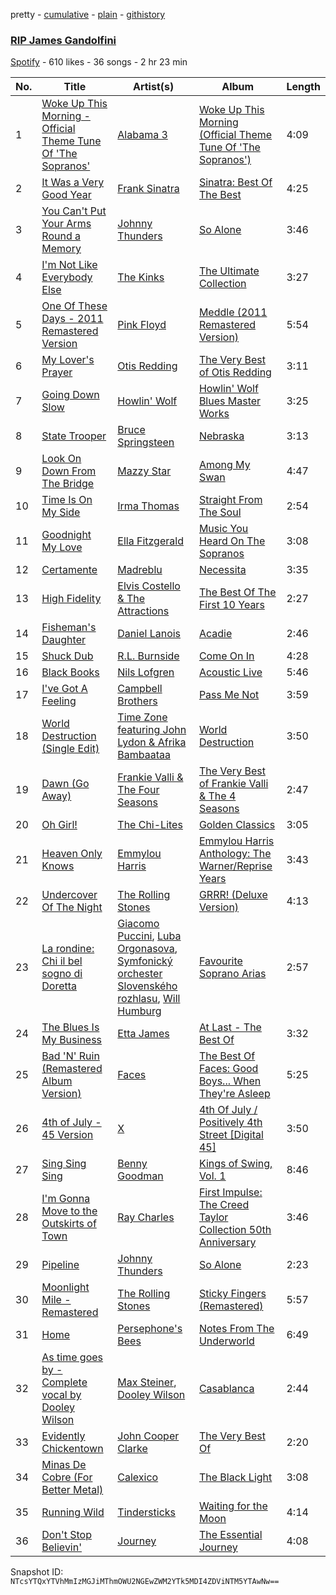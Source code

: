 pretty - [cumulative](/playlists/cumulative/3l6cfhKgkSNxYydKiD9o4G.md) - [plain](/playlists/plain/3l6cfhKgkSNxYydKiD9o4G) - [githistory](https://github.githistory.xyz/mackorone/spotify-playlist-archive/blob/main/playlists/plain/3l6cfhKgkSNxYydKiD9o4G)

### [RIP James Gandolfini](https://open.spotify.com/playlist/3l6cfhKgkSNxYydKiD9o4G)

> 

[Spotify](https://open.spotify.com/user/spotify) - 610 likes - 36 songs - 2 hr 23 min

| No. | Title | Artist(s) | Album | Length |
|---|---|---|---|---|
| 1 | [Woke Up This Morning \- Official Theme Tune Of 'The Sopranos'](https://open.spotify.com/track/2mcD3BFihnK62bOstqJU7K) | [Alabama 3](https://open.spotify.com/artist/25zUD40u8M2kJmdcabBzrz) | [Woke Up This Morning \(Official Theme Tune Of 'The Sopranos'\)](https://open.spotify.com/album/0YLKxZgqJlHqezXJIGpzSV) | 4:09 |
| 2 | [It Was a Very Good Year](https://open.spotify.com/track/2qmRKac7Bh9NRfpoIMi200) | [Frank Sinatra](https://open.spotify.com/artist/1Mxqyy3pSjf8kZZL4QVxS0) | [Sinatra: Best Of The Best](https://open.spotify.com/album/3CyomBjyhtq3xLtMq2Oxi2) | 4:25 |
| 3 | [You Can't Put Your Arms Round a Memory](https://open.spotify.com/track/2soxUQx6rPfOk0kHNePbhq) | [Johnny Thunders](https://open.spotify.com/artist/421A23lYymEUE6SozCfWbr) | [So Alone](https://open.spotify.com/album/1RUZkUP7Fj7vqbfQaNjBZC) | 3:46 |
| 4 | [I'm Not Like Everybody Else](https://open.spotify.com/track/5XaUlf424B7tfyjFsmc3CY) | [The Kinks](https://open.spotify.com/artist/1SQRv42e4PjEYfPhS0Tk9E) | [The Ultimate Collection](https://open.spotify.com/album/4H5eGKVUhmXiPz1AbxJUmz) | 3:27 |
| 5 | [One Of These Days \- 2011 Remastered Version](https://open.spotify.com/track/7t6iW9FZVJH7wSH8HKYcC2) | [Pink Floyd](https://open.spotify.com/artist/0k17h0D3J5VfsdmQ1iZtE9) | [Meddle \(2011 Remastered Version\)](https://open.spotify.com/album/397UShovgBCMVxbnDXMjUN) | 5:54 |
| 6 | [My Lover's Prayer](https://open.spotify.com/track/23DITgKYutJaurSN3EAZ2Z) | [Otis Redding](https://open.spotify.com/artist/60df5JBRRPcnSpsIMxxwQm) | [The Very Best of Otis Redding](https://open.spotify.com/album/28Pt7Q4ikXNPOEbtGnKlFA) | 3:11 |
| 7 | [Going Down Slow](https://open.spotify.com/track/5mX5ZTyJa6dptaNtrI78yG) | [Howlin' Wolf](https://open.spotify.com/artist/0Wxy5Qka8BN9crcFkiAxSR) | [Howlin' Wolf Blues Master Works](https://open.spotify.com/album/3bY3TiKFUZR4K9nEMrBv8O) | 3:25 |
| 8 | [State Trooper](https://open.spotify.com/track/5GxFIuDvl2Y73HfhQyWTXA) | [Bruce Springsteen](https://open.spotify.com/artist/3eqjTLE0HfPfh78zjh6TqT) | [Nebraska](https://open.spotify.com/album/6mNCZrmp1UcSeUxMJLEBfH) | 3:13 |
| 9 | [Look On Down From The Bridge](https://open.spotify.com/track/010ALbbh5KlQ4fKWgSdhRd) | [Mazzy Star](https://open.spotify.com/artist/37w38cCSGgKLdayTRjna4W) | [Among My Swan](https://open.spotify.com/album/4mhpbf7jYc0L1nBceoebIE) | 4:47 |
| 10 | [Time Is On My Side](https://open.spotify.com/track/7ovRHq05hnLsB2jFcZou4X) | [Irma Thomas](https://open.spotify.com/artist/01Z8Z9K54zewyP04ZfGLSv) | [Straight From The Soul](https://open.spotify.com/album/4qRZwGLNDoR4TqmUvYmISU) | 2:54 |
| 11 | [Goodnight My Love](https://open.spotify.com/track/0WJrNmCygAG8lkA6HBYglk) | [Ella Fitzgerald](https://open.spotify.com/artist/5V0MlUE1Bft0mbLlND7FJz) | [Music You Heard On The Sopranos](https://open.spotify.com/album/3Ilhhiu77Z2tsp4JVSMjWg) | 3:08 |
| 12 | [Certamente](https://open.spotify.com/track/1ah1aqLPlq0NG1g2KaFEky) | [Madreblu](https://open.spotify.com/artist/2tIYKLNVmTnflhlaack7Dz) | [Necessita](https://open.spotify.com/album/6nPeRGk2SO1anHm1GKeSx9) | 3:35 |
| 13 | [High Fidelity](https://open.spotify.com/track/0FKPuEwGl4zunq0HKcoxQ5) | [Elvis Costello & The Attractions](https://open.spotify.com/artist/4qmHkMxr6pTWh5Zo74odpH) | [The Best Of The First 10 Years](https://open.spotify.com/album/7runu9rj3FdiuPBFKRzASm) | 2:27 |
| 14 | [Fisheman's Daughter](https://open.spotify.com/track/3PHzDyIRkfWZPi1IleR7AU) | [Daniel Lanois](https://open.spotify.com/artist/5S0AJvE9NB1kGrXRfYh690) | [Acadie](https://open.spotify.com/album/5jeo6gUcru9NPdrCtwOlxf) | 2:46 |
| 15 | [Shuck Dub](https://open.spotify.com/track/0NRR0GRi0N2kcZ9KOvyWoB) | [R.L\. Burnside](https://open.spotify.com/artist/2drMeidRg4jc07neGOL0Ip) | [Come On In](https://open.spotify.com/album/0yI1kMsqFqVOaH8TsyhsPu) | 4:28 |
| 16 | [Black Books](https://open.spotify.com/track/5o1E86HCf3vNM7rg53C8kB) | [Nils Lofgren](https://open.spotify.com/artist/2TpAfGX0XNikAg5QjrbbvE) | [Acoustic Live](https://open.spotify.com/album/5bZIIwa458O6X5b2mgCkzU) | 5:46 |
| 17 | [I've Got A Feeling](https://open.spotify.com/track/03dM67MbIZXVjmRPH6L8Tj) | [Campbell Brothers](https://open.spotify.com/artist/6F02cSi3cag2LVOi83fxvX) | [Pass Me Not](https://open.spotify.com/album/4kNYxCKLFOCqx6e4phfqTI) | 3:59 |
| 18 | [World Destruction \(Single Edit\)](https://open.spotify.com/track/3577BDG6StGy2N6LerTteV) | [Time Zone featuring John Lydon & Afrika Bambaataa](https://open.spotify.com/artist/0y31iuN8iKUKxPJ0PhgXvG) | [World Destruction](https://open.spotify.com/album/15eQHh6yjJo9yL5cVq4U4R) | 3:50 |
| 19 | [Dawn \(Go Away\)](https://open.spotify.com/track/7tAwfqQWDA1dLKiLvn8EgH) | [Frankie Valli & The Four Seasons](https://open.spotify.com/artist/6mcrZQmgzFGRWf7C0SObou) | [The Very Best of Frankie Valli & The 4 Seasons](https://open.spotify.com/album/0NUEQILaBzavnzcMEs4buZ) | 2:47 |
| 20 | [Oh Girl!](https://open.spotify.com/track/724YNUAZEsGE47F21PkSV5) | [The Chi\-Lites](https://open.spotify.com/artist/7BFr36uI1dzJyo6tpa5Ued) | [Golden Classics](https://open.spotify.com/album/2BDEg5ZSrRlUGEPTA5EaJH) | 3:05 |
| 21 | [Heaven Only Knows](https://open.spotify.com/track/4XGt69jqwcdtUxV6IQiCjT) | [Emmylou Harris](https://open.spotify.com/artist/5s6TJEuHTr9GR894wc6VfP) | [Emmylou Harris Anthology: The Warner/Reprise Years](https://open.spotify.com/album/3fsuUekVTVRclF4p7IRan2) | 3:43 |
| 22 | [Undercover Of The Night](https://open.spotify.com/track/2zF3P2lw3jIb28ZvuAKjBv) | [The Rolling Stones](https://open.spotify.com/artist/22bE4uQ6baNwSHPVcDxLCe) | [GRRR! \(Deluxe Version\)](https://open.spotify.com/album/3LcLR5Mpdj6C5jiaReLvDt) | 4:13 |
| 23 | [La rondine: Chi il bel sogno di Doretta](https://open.spotify.com/track/48DPyFzSUNGAYzXM9Zj4Jd) | [Giacomo Puccini](https://open.spotify.com/artist/0OzxPXyowUEQ532c9AmHUR), [Luba Orgonasova](https://open.spotify.com/artist/5fF0IYnGppi99zXfyYUoXq), [Symfonický orchester Slovenského rozhlasu](https://open.spotify.com/artist/69K7JHudp4qWNnpKBrijS2), [Will Humburg](https://open.spotify.com/artist/0O6wGAZW7I1Fn59kpxrjCv) | [Favourite Soprano Arias](https://open.spotify.com/album/49lwMkX5Fww4CS7fyECqF3) | 2:57 |
| 24 | [The Blues Is My Business](https://open.spotify.com/track/2A68kpC1WW3S4suklKc7Rv) | [Etta James](https://open.spotify.com/artist/0iOVhN3tnSvgDbcg25JoJb) | [At Last \- The Best Of](https://open.spotify.com/album/5EkJv3BGd1YesMGQlE35ci) | 3:32 |
| 25 | [Bad 'N' Ruin \(Remastered Album Version\)](https://open.spotify.com/track/0VJQPyfgFsf0hAXJWNkJEX) | [Faces](https://open.spotify.com/artist/3v4feUQnU3VEUqFrjmtekL) | [The Best Of Faces: Good Boys..\. When They're Asleep](https://open.spotify.com/album/3ApaGzaaQWl3pcBEWbmui4) | 5:25 |
| 26 | [4th of July \- 45 Version](https://open.spotify.com/track/0CjdGHdTmzvI0ViIhaXtWu) | [X](https://open.spotify.com/artist/54NqjhP2rT524Mi2GicG4K) | [4th Of July / Positively 4th Street \[Digital 45\]](https://open.spotify.com/album/6avVkf2l0x95f9VDNdaOdb) | 3:50 |
| 27 | [Sing Sing Sing](https://open.spotify.com/track/3Di2TlQTlq3LkxOtEp3e8D) | [Benny Goodman](https://open.spotify.com/artist/1pBuKaLHJlIlqYxQQaflve) | [Kings of Swing, Vol\. 1](https://open.spotify.com/album/5ROWPc0iH8pchIlDddb8fL) | 8:46 |
| 28 | [I'm Gonna Move to the Outskirts of Town](https://open.spotify.com/track/4HPkVdo7fR9ZQYhyKFQ3Uy) | [Ray Charles](https://open.spotify.com/artist/1eYhYunlNJlDoQhtYBvPsi) | [First Impulse: The Creed Taylor Collection 50th Anniversary](https://open.spotify.com/album/5IPLATEIfMqtCACoFKDiWR) | 3:46 |
| 29 | [Pipeline](https://open.spotify.com/track/7Fb5YJcmP1McOwYZQCVRT7) | [Johnny Thunders](https://open.spotify.com/artist/421A23lYymEUE6SozCfWbr) | [So Alone](https://open.spotify.com/album/1RUZkUP7Fj7vqbfQaNjBZC) | 2:23 |
| 30 | [Moonlight Mile \- Remastered](https://open.spotify.com/track/0N58bD4m0olHoZyyLP1EUp) | [The Rolling Stones](https://open.spotify.com/artist/22bE4uQ6baNwSHPVcDxLCe) | [Sticky Fingers \(Remastered\)](https://open.spotify.com/album/3i3imP9g6gCc6VzeeyduXZ) | 5:57 |
| 31 | [Home](https://open.spotify.com/track/43ZENFjiJBG2V4V7ZWeOjt) | [Persephone's Bees](https://open.spotify.com/artist/71m1qN6AHjQpxTVZSihbNk) | [Notes From The Underworld](https://open.spotify.com/album/4qdCVvKFg3pyRkIzdXUnP2) | 6:49 |
| 32 | [As time goes by \- Complete vocal by Dooley Wilson](https://open.spotify.com/track/5kcYD1LPNKqgwl2qPgL85i) | [Max Steiner](https://open.spotify.com/artist/3llWEEOW2xNfiKsXXWjrwl), [Dooley Wilson](https://open.spotify.com/artist/16X8T4VdzB9sHrYSSpIEVB) | [Casablanca](https://open.spotify.com/album/5Gt9heVd66amesuAR2VOGK) | 2:44 |
| 33 | [Evidently Chickentown](https://open.spotify.com/track/3uOLeNeB06RNX2v9SsprHT) | [John Cooper Clarke](https://open.spotify.com/artist/0EOkMBYWbDnVqwfHA4zq32) | [The Very Best Of](https://open.spotify.com/album/0GbJSduK8qUuLpG91duF0C) | 2:20 |
| 34 | [Minas De Cobre \(For Better Metal\)](https://open.spotify.com/track/2l9VGDSGY3oVsrhVUXqOWO) | [Calexico](https://open.spotify.com/artist/1OmdWpAh1pucAuZPzJaxIJ) | [The Black Light](https://open.spotify.com/album/6RVkFKp4X7kkBBcuOBIlZf) | 3:08 |
| 35 | [Running Wild](https://open.spotify.com/track/3JfhiZTYKfxRBCKzZ6FBi8) | [Tindersticks](https://open.spotify.com/artist/3dmSPhg0tdao8ePj4pySJ5) | [Waiting for the Moon](https://open.spotify.com/album/76fOMh0SVhDXHqspDFMhua) | 4:14 |
| 36 | [Don't Stop Believin'](https://open.spotify.com/track/77NNZQSqzLNqh2A9JhLRkg) | [Journey](https://open.spotify.com/artist/0rvjqX7ttXeg3mTy8Xscbt) | [The Essential Journey](https://open.spotify.com/album/5pfpXvoJtSIFrbPIoBEv3R) | 4:08 |

Snapshot ID: `NTcsYTQxYTVhMmIzMGJiMThmOWU2NGEwZWM2YTk5MDI4ZDViNTM5YTAwNw==`
